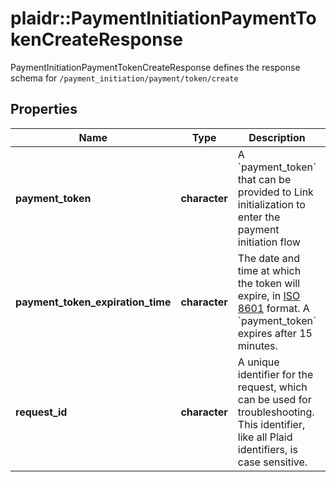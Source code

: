 # plaidr::PaymentInitiationPaymentTokenCreateResponse

PaymentInitiationPaymentTokenCreateResponse defines the response schema for `/payment_initiation/payment/token/create`

## Properties
Name | Type | Description | Notes
------------ | ------------- | ------------- | -------------
**payment_token** | **character** | A &#x60;payment_token&#x60; that can be provided to Link initialization to enter the payment initiation flow | 
**payment_token_expiration_time** | **character** | The date and time at which the token will expire, in [ISO 8601](https://wikipedia.org/wiki/ISO_8601) format. A &#x60;payment_token&#x60; expires after 15 minutes. | 
**request_id** | **character** | A unique identifier for the request, which can be used for troubleshooting. This identifier, like all Plaid identifiers, is case sensitive. | 


